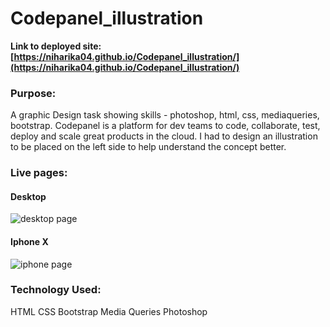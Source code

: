 # Codepanel_illustration


**Link to deployed site: [https://niharika04.github.io/Codepanel_illustration/](https://niharika04.github.io/Codepanel_illustration/)**

### Purpose:
A graphic Design task showing skills - photoshop, html, css, mediaqueries, bootstrap.
Codepanel is a platform for dev teams to code, collaborate, test, deploy and scale great products in the cloud.
I had to design an illustration to be placed on the left side to help understand the concept better.

### Live pages:

#### Desktop

<img src="assets/images/live_page_desktop" alt="desktop page">

#### Iphone X

<img src="assets/images/live_page_iphone" alt="iphone page">

### Technology Used:

HTML
CSS
Bootstrap
Media Queries
Photoshop